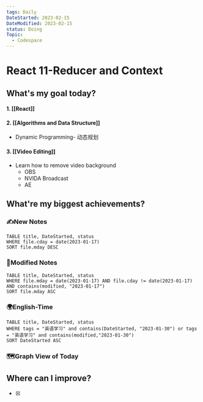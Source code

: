 ```yaml
---
tags: Daily
DateStarted: 2023-02-15
DateModified: 2023-02-15
status: Doing
Topic:
  - Codespace
---
```


# React 11-Reducer and Context

## What's my goal today?

#### 1. [[React]]

#### 2. [[Algorithms and Data Structure]]

- Dynamic Programming- 动态规划

#### 3. [[Video Editing]]

- Learn how to remove video background
  - OBS
  - NVIDA Broadcast
  - AE

## What're my biggest achievements?

### ✍️New Notes

```dataview
TABLE title, DateStarted, status
WHERE file.cday = date(2023-01-17)
SORT file.mday DESC
```

### 📝Modified Notes

```dataview
TABLE title, DateStarted, status
WHERE file.mday = date(2023-01-17) AND file.cday != date(2023-01-17) AND contains(modified, "2023-01-17")
SORT file.mday ASC
```

### 🌍English-Time

```dataview
TABLE title, DateStarted, status
WHERE tags = "英语学习" and contains(DateStarted, "2023-01-30") or tags = "英语学习" and contains(modified,"2023-01-30")
SORT DateStarted ASC
```

### 🗺️Graph View of Today

## Where can I improve?

- [x]
